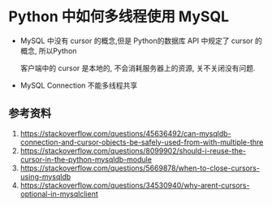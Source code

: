 # Python 中如何多线程使用 MySQL

<!--
ID: bf2e51fd-5a6c-4add-a793-30e5fd37d3cd
Status: draft
Date: 2019-06-16T17:53:39
Modified: 2020-05-16T10:54:28
wp_id: 185
-->

- MySQL 中没有 cursor 的概念,但是 Python的数据库 API 中规定了 cursor 的概念, 所以Python

    客户端中的 cursor 是本地的, 不会消耗服务器上的资源, 关不关闭没有问题.

- MySQL Connection 不能多线程共享



## 参考资料

1. https://stackoverflow.com/questions/45636492/can-mysqldb-connection-and-cursor-objects-be-safely-used-from-with-multiple-thre
2. https://stackoverflow.com/questions/8099902/should-i-reuse-the-cursor-in-the-python-mysqldb-module
3. https://stackoverflow.com/questions/5669878/when-to-close-cursors-using-mysqldb
4. https://stackoverflow.com/questions/34530940/why-arent-cursors-optional-in-mysqlclient